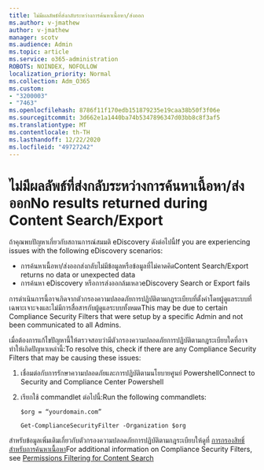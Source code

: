 ```yaml
---
title: ไม่มีผลลัพธ์ที่ส่งกลับระหว่างการค้นหาเนื้อหา/ส่งออก
ms.author: v-jmathew
author: v-jmathew
manager: scotv
ms.audience: Admin
ms.topic: article
ms.service: o365-administration
ROBOTS: NOINDEX, NOFOLLOW
localization_priority: Normal
ms.collection: Adm_O365
ms.custom:
- "3200003"
- "7463"
ms.openlocfilehash: 8786f11f170edb151879235e19caa38b50f3f06e
ms.sourcegitcommit: 3d662e1a1440ba74b5347896347d03bb8c8f3af5
ms.translationtype: MT
ms.contentlocale: th-TH
ms.lasthandoff: 12/22/2020
ms.locfileid: "49727242"
---
```

# <a name="no-results-returned-during-content-searchexport"></a><span data-ttu-id="483c9-102">ไม่มีผลลัพธ์ที่ส่งกลับระหว่างการค้นหาเนื้อหา/ส่งออก</span><span class="sxs-lookup"><span data-stu-id="483c9-102">No results returned during Content Search/Export</span></span>

<span data-ttu-id="483c9-103">ถ้าคุณพบปัญหาเกี่ยวกับสถานการณ์สมมติ eDiscovery ดังต่อไปนี้</span><span class="sxs-lookup"><span data-stu-id="483c9-103">If you are experiencing issues with the following eDiscovery scenarios:</span></span>

- <span data-ttu-id="483c9-104">การค้นหาเนื้อหา/ส่งออกส่งกลับไม่มีข้อมูลหรือข้อมูลที่ไม่คาดคิด</span><span class="sxs-lookup"><span data-stu-id="483c9-104">Content Search/Export returns no data or unexpected data</span></span>
- <span data-ttu-id="483c9-105">การค้นหา eDiscovery หรือการส่งออกล้มเหลว</span><span class="sxs-lookup"><span data-stu-id="483c9-105">eDiscovery Search or Export fails</span></span>

<span data-ttu-id="483c9-106">การดำเนินการนี้อาจเกิดจากตัวกรองความปลอดภัยการปฏิบัติตามกฎระเบียบที่ตั้งค่าโดยผู้ดูแลระบบที่เฉพาะเจาะจงและไม่มีการสื่อสารกับผู้ดูแลระบบทั้งหมด</span><span class="sxs-lookup"><span data-stu-id="483c9-106">This may be due to certain Compliance Security Filters that were setup by a specific Admin and not been communicated to all Admins.</span></span>

<span data-ttu-id="483c9-107">เมื่อต้องการแก้ไขปัญหานี้ให้ตรวจสอบว่ามีตัวกรองความปลอดภัยการปฏิบัติตามกฎระเบียบใดที่อาจทำให้เกิดปัญหาเหล่านี้:</span><span class="sxs-lookup"><span data-stu-id="483c9-107">To resolve this, check if there are any Compliance Security Filters that may be causing these issues:</span></span>

1. <span data-ttu-id="483c9-108">เชื่อมต่อกับการรักษาความปลอดภัยและการปฏิบัติตามนโยบายศูนย์ Powershell</span><span class="sxs-lookup"><span data-stu-id="483c9-108">Connect to Security and Compliance Center Powershell</span></span>
2. <span data-ttu-id="483c9-109">เรียกใช้ commandlet ต่อไปนี้:</span><span class="sxs-lookup"><span data-stu-id="483c9-109">Run the following commandlets:</span></span>

    `$org = “yourdomain.com”`

    `Get-ComplianceSecurityFilter -Organization $org`

<span data-ttu-id="483c9-110">สำหรับข้อมูลเพิ่มเติมเกี่ยวกับตัวกรองความปลอดภัยการปฏิบัติตามกฎระเบียบให้ดูที่ [การกรองสิทธิ์สำหรับการค้นหาเนื้อหา](https://docs.microsoft.com/microsoft-365/compliance/permissions-filtering-for-content-search)</span><span class="sxs-lookup"><span data-stu-id="483c9-110">For additional information on Compliance Security Filters, see [Permissions Filtering for Content Search](https://docs.microsoft.com/microsoft-365/compliance/permissions-filtering-for-content-search)</span></span>
